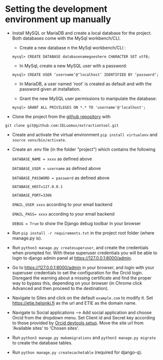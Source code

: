# Setting the development environment up manually

* Install MySQL or MariaDB  and create a local database for the project. Both databases come with the MySql workbench/CLI.
  
  * Create a new database n the MySql workbench/CLI :
  
  `mysql> CREATE DATABASE databasenamegoeshere CHARACTER SET utf8;`
  
  * In MySql, create a new MySQL user with a password:      
  
  `mysql> CREATE USER ‘username’@‘localhost’ IDENTIFIED BY ‘password’;`
  
  * In MariaDB, a user named 'root' is created as default and with the password given at installation.
  
  * Grant the new MySQL user permissions to manipulate the database:      
  
  `mysql> GRANT ALL PRIVILEGES ON *.* TO 'username'@'localhost';`

* Clone the project from the [github repository](https://github.com/IELuomus/extractiontool) with 

`git clone git@github.com:IELuomus/extractiontool.git`

* Create and activate the virtual environment `pip install virtualenv` and `source venv/bin/activate`.

* Create an .env file (in the folder "project") which contains the following

   `DATABASE_NAME = xxxx` as defined above
   
   `DATABASE_USER = username` as defined above
   
   `DATABASE_PASSWORD = password` as defined above
   
   `DATABASE_HOST=127.0.0.1`
   
   `DATABASE_PORT=3306`
   
   `EMAIL_USER xxxx` according to your email backend
   
   `EMAIL_PASS= xxxx` according to your email backend
   
   `DEBUG = True` to show the Django debug toolbar in your browser

* Run `pip install -r requirements.txt` in the project root folder (where manage.py is).

* Run `python3 manage.py createsuperuser`, and create the credentials when prompted for.
With these superuser credentials you will be able to login to django admin panel at https://127.0.0.1:8000/admin.

* Go to https://127.0.0.1:8000/admin in your browser, and login with your superuser credentials to set the 
configuration for the Orcid login. Disregard the warning about a missing certificate and find the proper way to bypass this,
depending on your browser (in Chrome click Advanced and then proceed to the destination).

* Navigate to Sites and click on the default `example.com` to modify it. Set https://etie.helsinki.fi as the url and ETIE as the domain name.

* Navigate to Social applications --> Add social application and choose Orcid from the dropdown menu. Set Client id and Secret key according to those provided by [Orcid devtools setup](https://github.com/IELuomus/extractiontool/blob/main/docs/orcid_setup.md).
Move the site url from 'Available sites' to 'Chosen sites'. 

* Run `python3 manage.py makemigrations` and `python3 manage.py migrate` to create the database tables.

* Run `python manage.py createcachetable` (required for django-q).


